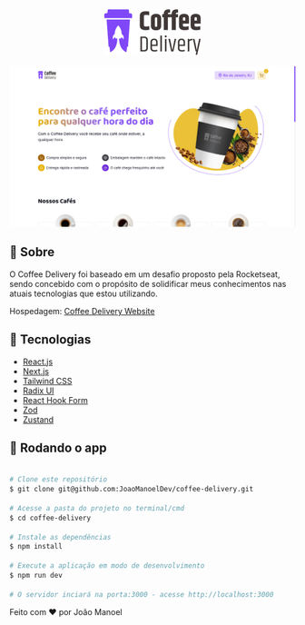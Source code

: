 <div align="center">
  <img alt="Web app" src="./src/assets/coffee-delivery-logo.svg" />
</div>

<br />

<div align="center">
   <img alt="Web app" src="./.github/images/home.png" width="800px" />
</div>

## :dart: Sobre

O Coffee Delivery foi baseado em um desafio proposto pela Rocketseat, sendo concebido com o propósito de solidificar meus conhecimentos nas atuais tecnologias que estou utilizando.

Hospedagem: <a href="https://dev-coffeedelivery.vercel.app/" target="_blank">Coffee Delivery Website</a>

## :rocket: Tecnologias

- <a href="https://reactjs.org/" target="_blank">React.js</a>
- <a href="https://nextjs.org/" target="_blank">Next.js</a>
- <a href="https://tailwindcss.com/" target="_blank">Tailwind CSS</a>
- <a href="https://www.radix-ui.com/" target="_blank">Radix UI</a>
- <a href="https://www.react-hook-form.com/" target="_blank">React Hook Form</a>
- <a href="https://zod.dev/" target="_blank">Zod</a>
- <a href="https://zustand-demo.pmnd.rs/" target="_blank">Zustand</a>

## :game_die: Rodando o app

```bash

# Clone este repositório
$ git clone git@github.com:JoaoManoelDev/coffee-delivery.git

# Acesse a pasta do projeto no terminal/cmd
$ cd coffee-delivery

# Instale as dependências
$ npm install

# Execute a aplicação em modo de desenvolvimento
$ npm run dev

# O servidor inciará na porta:3000 - acesse http://localhost:3000

```

Feito com ❤️ por João Manoel
